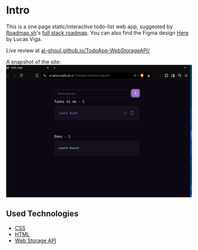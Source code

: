 # Intro

This is a one page static/interactive todo-list web app,
suggested by [Roadmap.sh](https://roadmap.sh/)'s [full stack roadmap](https://roadmap.sh/full-stack).
You can also find the Figma design
[Here](https://www.figma.com/community/file/1348652218299666548/todo-app?searchSessionId=ly3fda0k-rhdug13gcfg)
by Lucas Viga.

Live review at [al-ghoul.github.io/TodoApp-WebStorageAPI/](https://al-ghoul.github.io/TodoApp-WebStorageAPI/)

A snapshot of the site:
![snapshot](./snap-shot.png)

## Used Technologies

- [CSS](https://developer.mozilla.org/en-US/docs/Web/CSS)
- [HTML](https://developer.mozilla.org/en-US/docs/Web/HTML)
- [Web Storage API](https://developer.mozilla.org/en-US/docs/Web/API/Web_Storage_API)
